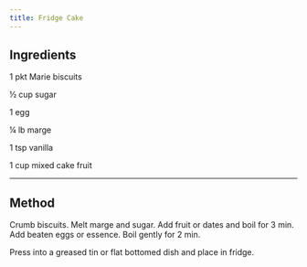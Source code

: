 ```yaml
---
title: Fridge Cake
---
```


## Ingredients

1 pkt Marie biscuits

½ cup sugar

1 egg

¼ lb marge

1 tsp vanilla

1 cup mixed cake fruit

---

## Method

Crumb biscuits.
Melt marge and sugar.
Add fruit or dates and boil for 3 min.
Add beaten eggs or essence.
Boil gently for 2 min.

Press into a greased tin or flat bottomed dish and place in fridge.
